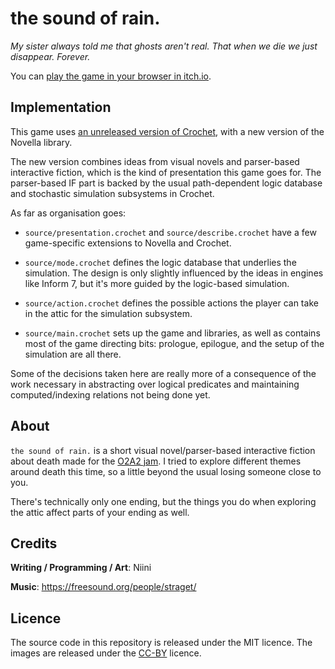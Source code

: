 # the sound of rain.

_My sister always told me that ghosts aren't real. That when we die we just disappear. Forever._

You can [play the game in your browser in itch.io](https://cute-the-niini.itch.io/the-sound-of-rain).


## Implementation

This game uses [an unreleased version of Crochet](https://github.com/qteatime/crochet), with a new version of the Novella library.

The new version combines ideas from visual novels and parser-based interactive fiction, which is the kind of presentation this game goes for. The parser-based IF part is backed by the usual path-dependent logic database and stochastic simulation subsystems in Crochet.

As far as organisation goes:

  - `source/presentation.crochet` and `source/describe.crochet` have a few
    game-specific extensions to Novella and Crochet.

  - `source/mode.crochet` defines the logic database that underlies the
    simulation. The design is only slightly influenced by the ideas in
    engines like Inform 7, but it's more guided by the logic-based simulation.

  - `source/action.crochet` defines the possible actions the player can take
    in the attic for the simulation subsystem.

  - `source/main.crochet` sets up the game and libraries, as well as contains
    most of the game directing bits: prologue, epilogue, and the setup of
    the simulation are all there.

Some of the decisions taken here are really more of a consequence of the work necessary in abstracting over logical predicates and maintaining computed/indexing relations not being done yet.


## About

`the sound of rain.` is a short visual novel/parser-based interactive fiction about death made for the [O2A2 jam](https://itch.io/jam/o2a2-2022). I tried to explore different themes around death this time, so a little beyond the usual losing someone close to you.

There's technically only one ending, but the things you do when exploring the attic affect parts of your ending as well.


## Credits

**Writing / Programming / Art**: Niini

**Music**: https://freesound.org/people/straget/


## Licence

The source code in this repository is released under the MIT licence.
The images are released under the [CC-BY](http://creativecommons.org/licenses/by/4.0/) licence.
